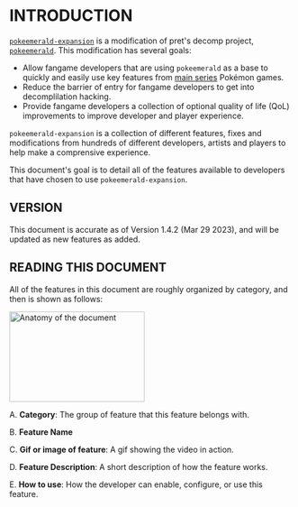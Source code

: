 <!--
https://github.com/rh-hideout/pokeemerald-expansion#readme
https://www.pokecommunity.com/showthread.php?t=417820
-->
# INTRODUCTION
[`pokeemerald-expansion`](https://github.com/rh-hideout/pokeemerald-expansion/) is a modification of pret's decomp project, [`pokeemerald`](https://github.com/pret/pokeemerald). This modification has several goals:

- Allow fangame developers that are using `pokeemerald` as a base to quickly and easily use key features from [main series](https://bulbapedia.bulbagarden.net/wiki/Core_series) Pokémon games.
- Reduce the barrier of entry for fangame developers to get into decomplilation hacking.
- Provide fangame developers a collection of optional quality of life (QoL) improvements to improve developer and player experience.

`pokeemerald-expansion` is a collection of different features, fixes and modifications from hundreds of different developers, artists and players to help make a comprensive experience.

This document's goal is to detail all of the features available to developers that have chosen to use `pokeemerald-expansion`. 

## VERSION
This document is accurate as of Version 1.4.2 (Mar 29 2023), and will be updated as new features as added.

## READING THIS DOCUMENT
All of the features in this document are roughly organized by category, and then is shown as follows:

<img src="https://i.imgur.com/QBy5iNW.png" alt="Anatomy of the document" height=160px width=240px>

A. **Category**: The group of feature that this feature belongs with.

B. **Feature Name**

C. **Gif or image of feature**: A gif showing the video in action.

D. **Feature Description**: A short description of how the feature works.

E. **How to use**: How the developer can enable, configure, or use this feature.
